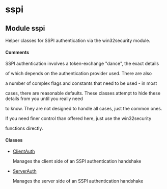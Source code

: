 # sspi

## Module sspi

Helper classes for SSPI authentication via the win32security module.

#### Comments
SSPI authentication involves a token-exchange "dance", the exact details 

of which depends on the authentication provider used.  There are also 

a number of complex flags and constants that need to be used - in most 

cases, there are reasonable defaults.
These classes attempt to hide these details from you until you really need 

to know.  They are not designed to handle all cases, just the common ones. 

If you need finer control than offered here, just use the win32security 

functions directly.

#### Classes


  - [ClientAuth](#sspi.clientauth)

    Manages the client side of an SSPI authentication handshake&nbsp;

  - [ServerAuth](#sspi.serverauth)

    Manages the server side of an SSPI authentication handshake&nbsp;